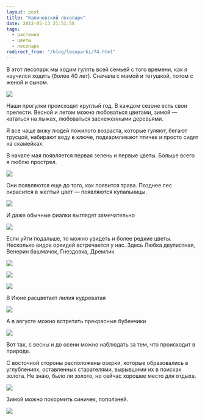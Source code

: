 ```yaml
---
layout: post
title: "Калиновский лесопарк"
date: 2012-05-13 21:51:58
tags:
  - растения
  - цветы
  - лесопарк
redirect_from: "/blog/lesoparki/74.html"
---
```

В этот лесопарк мы ходим гулять всей семьей с того времени, как я
научился ходить (более 40 лет). Сначала с мамой и тетушкой, потом с
женой и сыном.

![](http://fishingguru.ru/uploads/images/00/00/01/2012/05/13/144412.jpg)

Наши прогулки происходят круглый год. В каждом сезоне есть свои
прелести. Весной и летом можно любоваться цветами, зимой — кататься на
лыжах, любоваться заснеженными деревьями.

Я все чаще вижу людей пожилого возраста, которые гуляют, бегают трусцой,
набирают воду в ключе, подкармливают птичек и просто сидят на скамейках.

В начале мая появляется первая зелень и первые цветы. Больше всего я
люблю прострел.

![](http://fishingguru.ru/uploads/images/00/00/01/2012/05/13/916f6e.jpg)

Они появляются еще до того, как появится трава. Позднее лес окрасится в
желтый цвет — появляются купальницы.

![](http://fishingguru.ru/uploads/images/00/00/01/2012/05/19/bc9a3d.jpg)

И даже обычные фиалки выглядят замечательно

![](http://fishingguru.ru/uploads/images/00/00/01/2012/05/19/7eac14.jpg)

Если уйти подальше, то можно увидеть и более редкие цветы. Несколько
видов орхидей встречается у нас. Здесь Любка двулистная, Венерин
башмачок, Гнездовка, Дремлик.

![](http://fishingguru.ru/uploads/images/00/00/01/2012/05/19/a47523.jpg)

![](http://fishingguru.ru/uploads/images/00/00/01/2012/05/19/df9188.jpg)

![](http://fishingguru.ru/uploads/images/00/00/01/2012/05/19/ff5c03.jpg)

В Июне расцветает лилия кудреватая

![](http://fishingguru.ru/uploads/images/00/00/01/2012/05/19/54ff13.jpg)

А в августе можно встретить прекрасные бубенчики

![](http://fishingguru.ru/uploads/images/00/00/01/2012/05/19/809786.jpg)

Вот так, с весны и до осени можно наблюдать за тем, что происходит в
природе.

С восточной стороны расположены озерки, которые образовались в
углублениях, оставленных старателями, вырывшими их в поисках золота. Не
знаю, было ли золото, но сейчас хорошее место для отдыха.

![](http://fishingguru.ru/uploads/images/00/00/01/2012/05/14/2274cd.jpg)

Зимой можно покормить синичек, поползней.

![](http://fishingguru.ru/uploads/images/00/00/01/2012/05/19/9800c0.jpg)
